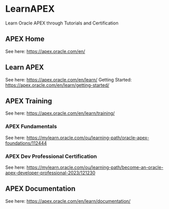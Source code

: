 # LearnAPEX
Learn Oracle APEX through Tutorials and Certification

## APEX Home
See here: https://apex.oracle.com/en/

## Learn APEX
See here: https://apex.oracle.com/en/learn/
Getting Started: https://apex.oracle.com/en/learn/getting-started/

## APEX Training
See here: https://apex.oracle.com/en/learn/training/

### APEX Fundamentals
See here: https://mylearn.oracle.com/ou/learning-path/oracle-apex-foundations/112444

### APEX Dev Professional Certification
See here: https://mylearn.oracle.com/ou/learning-path/become-an-oracle-apex-developer-professional-2023/121230

## APEX Documentation
See here: https://apex.oracle.com/en/learn/documentation/
